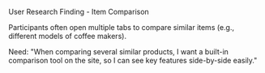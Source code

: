 User Research Finding - Item Comparison

Participants often open multiple tabs to compare similar items (e.g., different models of coffee makers). 

Need: "When comparing several similar products, I want a built-in comparison tool on the site, so I can see key features side-by-side easily." 